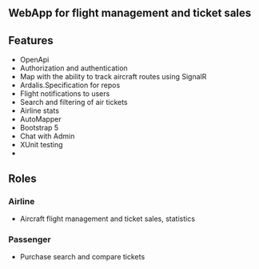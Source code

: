 ## WebApp for flight management and ticket sales
## Features
- OpenApi
- Authorization and authentication
- Map with the ability to track aircraft routes using SignalR
- Ardalis.Specification for repos 
- Flight notifications to users
- Search and filtering of air tickets
- Airline stats
- AutoMapper
- Bootstrap 5 
- Chat with Admin
- XUnit testing
-
## Roles
### Airline 
- Aircraft flight management and ticket sales, statistics
### Passenger
- Purchase search and compare tickets